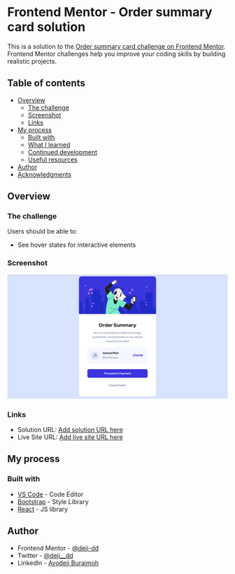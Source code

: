 # Frontend Mentor - Order summary card solution

This is a solution to the [Order summary card challenge on Frontend Mentor](https://www.frontendmentor.io/challenges/order-summary-component-QlPmajDUj). Frontend Mentor challenges help you improve your coding skills by building realistic projects.

## Table of contents

- [Overview](#overview)
  - [The challenge](#the-challenge)
  - [Screenshot](#screenshot)
  - [Links](#links)
- [My process](#my-process)
  - [Built with](#built-with)
  - [What I learned](#what-i-learned)
  - [Continued development](#continued-development)
  - [Useful resources](#useful-resources)
- [Author](#author)
- [Acknowledgments](#acknowledgments)

## Overview

### The challenge

Users should be able to:

- See hover states for interactive elements

### Screenshot

![](./screenshot.png)

### Links

- Solution URL: [Add solution URL here](https://your-solution-url.com)
- Live Site URL: [Add live site URL here](https://your-live-site-url.com)

## My process

### Built with

- [VS Code](https://code.visualstudio.com/) - Code Editor
- [Bootstrap](https://getbootstrap.com/) - Style Library
- [React](https://reactjs.org/) - JS library

## Author

- Frontend Mentor - [@deji-dd](https://www.frontendmentor.io/profile/deji-dd)
- Twitter - [@deji\_\_dd](https://twitter.com/deji__dd)
- LinkedIn - [Ayodeji Buraimoh](https://www.linkedin.com/in/ayodeji-buraimoh-1368b9243/)
